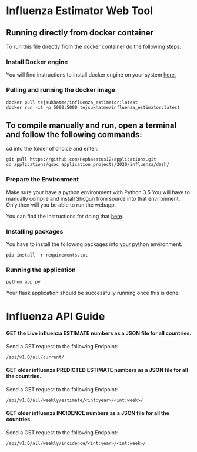 # Influenza Estimator Web Tool

## Running directly from docker container

To run this file directly from the docker container do the following steps:

### Install Docker engine

You will find instructions to install docker engine on your system [here.](https://docs.docker.com/engine/install/ubuntu/#install-using-the-repository)

### Pulling and running the docker image

```commandline
docker pull tejsukhatme/influenza_estimator:latest
docker run -it -p 5000:5000 tejsukhatme/influenza_estimator:latest
```


## To compile manually and run, open a terminal and follow the following commands:

cd into the folder of choice and enter:
```commandline
git pull https://github.com/Hephaestus12/applications.git
cd applications/gsoc_application_projects/2020/influenza/dash/
```

### Prepare the Environment

Make sure your have a python environment with Python 3.5
You will have to manually compile and install Shogun from source into that environment. Only then will you be able to run the webapp.

You can find the instructions for doing that [here](http://blog.detoni.me/2018/10/08/Compile-Shogun-with-Conda/).

### Installing packages

You have to install the following packages into your python environment.
```commandline
pip install -r requirements.txt
```

### Running the application
```commandline
python app.py
```

Your flask application should be successfully running once this is done.



# Influenza API Guide

#### GET the Live influenza ESTIMATE numbers as a JSON file for all countries.
Send a GET request to the following Endpoint:
```
/api/v1.0/all/current/
```


#### GET older influenza PREDICTED ESTIMATE numbers as a JSON file for all the countries.
Send a GET request to the following Endpoint:
```
/api/v1.0/all/weekly/estimate/<int:year>/<int:week>/
```


#### GET older influenza INCIDENCE numbers as a JSON file for all the countries.
Send a GET request to the following Endpoint:
```
/api/v1.0/all/weekly/incidence/<int:year>/<int:week>/
```
